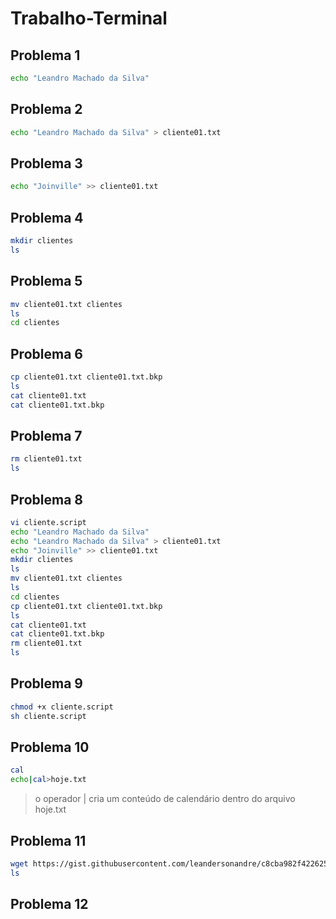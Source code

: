# Trabalho-Terminal

## Problema 1
``` bash
echo "Leandro Machado da Silva"
```

## Problema 2
``` bash
echo "Leandro Machado da Silva" > cliente01.txt
```

## Problema 3
``` bash
echo "Joinville" >> cliente01.txt
```

## Problema 4
``` bash
mkdir clientes
ls
```

## Problema 5
``` bash
mv cliente01.txt clientes
ls
cd clientes
```

## Problema 6
``` bash
cp cliente01.txt cliente01.txt.bkp
ls
cat cliente01.txt
cat cliente01.txt.bkp
```
## Problema 7
```bash
rm cliente01.txt
ls
```
## Problema 8
```bash
vi cliente.script
echo "Leandro Machado da Silva"
echo "Leandro Machado da Silva" > cliente01.txt
echo "Joinville" >> cliente01.txt
mkdir clientes
ls
mv cliente01.txt clientes
ls
cd clientes
cp cliente01.txt cliente01.txt.bkp
ls
cat cliente01.txt
cat cliente01.txt.bkp
rm cliente01.txt
ls
```
## Problema 9
```bash
chmod +x cliente.script
sh cliente.script
```
## Problema 10
```bash
cal
echo|cal>hoje.txt
```
> o operador | cria um conteúdo de calendário dentro do arquivo hoje.txt

## Problema 11
```bash
wget https://gist.githubusercontent.com/leandersonandre/c8cba982f42262591be628e5397d1c3f/raw/bd13a3e13823708e477f99f9285f845b292714c6/cidades_sc.txt
ls
```

## Problema 12
```bash
